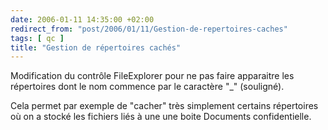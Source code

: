 ```yaml
---
date: 2006-01-11 14:35:00 +02:00
redirect_from: "post/2006/01/11/Gestion-de-repertoires-caches"
tags: [ qc ]
title: "Gestion de répertoires cachés"
---
```


Modification du contrôle FileExplorer pour ne pas faire apparaitre les
répertoires dont le nom commence par le caractère "_" (souligné).

Cela permet par exemple de "cacher" très simplement certains répertoires où
on a stocké les fichiers liés à une une boite Documents confidentielle.
